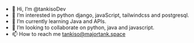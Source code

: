 - 👋 Hi, I’m @tankisoDev
- 👀 I’m interested in python django, javaScript, tailwindcss and postgresql.
- 🌱 I’m currently learning Java and APIs.
- 💞️ I’m looking to collaborate on python, java and javascript.
- 📫 How to reach me tankiso@majortank.space

<!---
tankisoDev/tankisoDev is a ✨ special ✨ repository because its `README.md` (this file) appears on your GitHub profile.
You can click the Preview link to take a look at your changes.
--->

